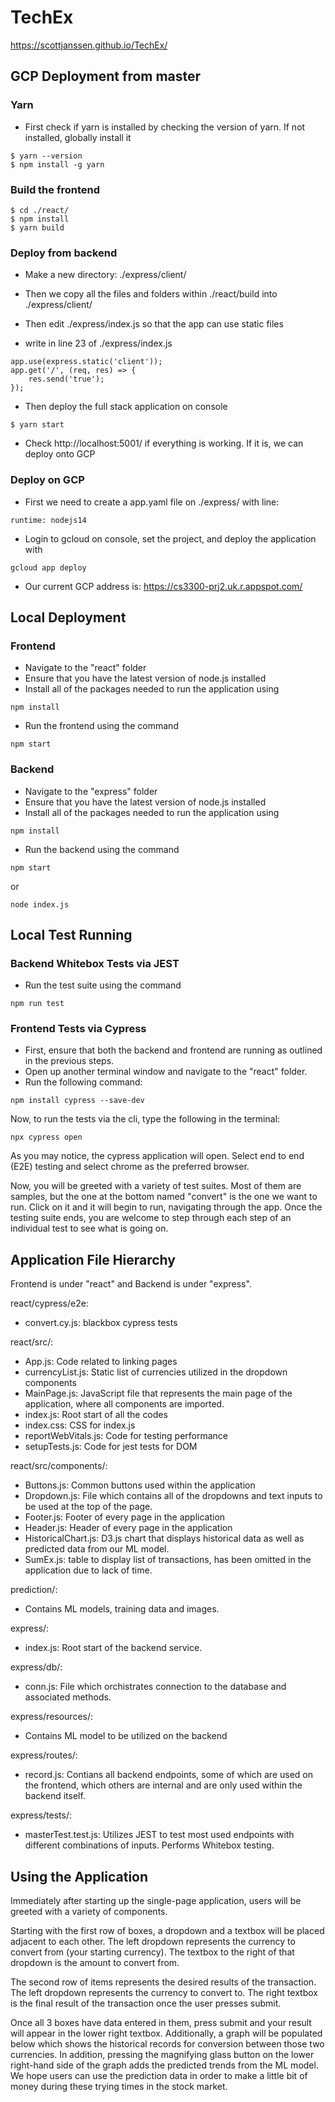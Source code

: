 # TechEx

https://scottjanssen.github.io/TechEx/

## GCP Deployment from master

### Yarn

- First check if yarn is installed by checking the version of yarn. If not installed, globally install it

```
$ yarn --version
$ npm install -g yarn
```

### Build the frontend

```
$ cd ./react/
$ npm install
$ yarn build
```

### Deploy from backend

- Make a new directory: ./express/client/

- Then we copy all the files and folders within ./react/build into ./express/client/

- Then edit ./express/index.js so that the app can use static files

- write in line 23 of ./express/index.js
```
app.use(express.static('client'));
app.get('/', (req, res) => {
    res.send('true');
});
```

- Then deploy the full stack application on console

```
$ yarn start
```

- Check http://localhost:5001/ if everything is working. If it is, we can deploy onto GCP

### Deploy on GCP

- First we need to create a app.yaml file on ./express/ with line:

```
runtime: nodejs14
```
- Login to gcloud on console, set the project, and deploy the application with

```
gcloud app deploy
```
- Our current GCP address is: https://cs3300-prj2.uk.r.appspot.com/

## Local Deployment

### Frontend

* Navigate to the "react" folder
* Ensure that you have the latest version of node.js installed
* Install all of the packages needed to run the application using
```
npm install
```
* Run the frontend using the command
```
npm start
```

### Backend

* Navigate to the "express" folder
* Ensure that you have the latest version of node.js installed
* Install all of the packages needed to run the application using
```
npm install
```
* Run the backend using the command
```
npm start
```
or 
```
node index.js
```

## Local Test Running

### Backend Whitebox Tests via JEST

* Run the test suite using the command
```
npm run test
```

### Frontend Tests via Cypress

* First, ensure that both the backend and frontend are running as outlined in the previous steps.
* Open up another terminal window and navigate to the "react" folder.
* Run the following command:
```
npm install cypress --save-dev
```
Now, to run the tests via the cli, type the following in the terminal:
```
npx cypress open
```

As you may notice, the cypress application will open. Select end to end (E2E) testing and select chrome as the preferred browser.

Now, you will be greeted with a variety of test suites. Most of them are samples, but the one at the bottom named "convert" is the one we want to run. Click on it and it will begin to run, navigating through the app. Once the testing suite ends, you are welcome to step through each step of an individual test to see what is going on.

## Application File Hierarchy

Frontend is under "react" and Backend is under "express".

react/cypress/e2e:
* convert.cy.js: blackbox cypress tests

react/src/:
* App.js: Code related to linking pages
* currencyList.js: Static list of currencies utilized in the dropdown components
* MainPage.js: JavaScript file that represents the main page of the application, where all components are imported.
* index.js: Root start of all the codes
* index.css: CSS for index.js
* reportWebVitals.js: Code for testing performance
* setupTests.js: Code for jest tests for DOM

react/src/components/:
* Buttons.js: Common buttons used within the application
* Dropdown.js: File which contains all of the dropdowns and text inputs to be used at the top of the page.
* Footer.js: Footer of every page in the application
* Header.js: Header of every page in the application
* HistoricalChart.js: D3.js chart that displays historical data as well as predicted data from our ML model. 
* SumEx.js: table to display list of transactions, has been omitted in the application due to lack of time.

prediction/:
* Contains ML models, training data and images.

express/:
* index.js: Root start of the backend service.

express/db/:
* conn.js: File which orchistrates connection to the database and associated methods.

express/resources/:
* Contains ML model to be utilized on the backend

express/routes/:
* record.js: Contians all backend endpoints, some of which are used on the frontend, which others are internal and are only used within the backend itself.

express/tests/:
* masterTest.test.js: Utilizes JEST to test most used endpoints with different combinations of inputs. Performs Whitebox testing.

## Using the Application

Immediately after starting up the single-page application, users will be greeted with a variety of components. 

Starting with the first row of boxes, a dropdown and a textbox will be placed adjacent to each other. The left dropdown represents the currency to convert from (your starting currency). The textbox to the right of that dropdown is the amount to convert from.

The second row of items represents the desired results of the transaction. The left dropdown represents the currency to convert to. The right textbox is the final result of the transaction once the user presses submit. 

Once all 3 boxes have data entered in them, press submit and your result will appear in the lower right textbox. Additionally, a graph will be populated below which shows the historical records for conversion between those two currencies. In addition, pressing the magnifying glass button on the lower right-hand side of the graph adds the predicted trends from the ML model. We hope users can use the prediction data in order to make a little bit of money during these trying times in the stock market. 
